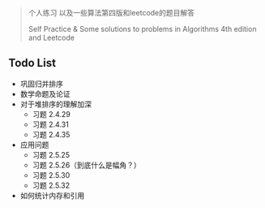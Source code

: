 > 个人练习 以及一些算法第四版和leetcode的题目解答
>
> Self Practice & Some solutions to problems in Algorithms 4th edition and Leetcode

## Todo List

* 巩固归并排序
* 数学命题及论证
* 对于堆排序的理解加深
    * 习题 2.4.29
    * 习题 2.4.31
    * 习题 2.4.35
* 应用问题
    * 习题 2.5.25
    * 习题 2.5.26（到底什么是幅角？）
    * 习题 2.5.30
    * 习题 2.5.32
* 如何统计内存和引用

